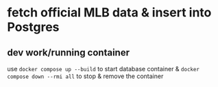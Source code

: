 # fetch official MLB data & insert into Postgres

## dev work/running container
use `docker compose up --build` to start database container & 
`docker compose down --rmi all` to stop & remove the container